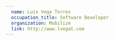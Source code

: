 ```yaml
---
  name: Luis Vega Torres
  occupation_title: Software Developer
  organization: Mobilize
  link: http://www.lvegat.com
---
```

